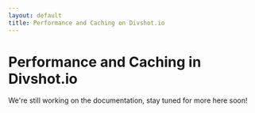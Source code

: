 ```yaml
---
layout: default
title: Performance and Caching on Divshot.io
---
```


# Performance and Caching in Divshot.io

We're still working on the documentation, stay tuned for more here soon!